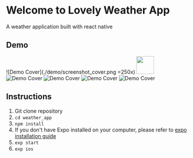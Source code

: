 # Welcome to Lovely Weather App
A weather application built with react native
## Demo
![Demo Cover](./demo/screenshot_cover.png =250x)
<img src="./demo/screenshot_cover.png" width="48">
![Demo Cover](./demo/screenshot_clear.png)
![Demo Cover](./demo/screenshot_cloud.png)
![Demo Cover](./demo/screenshot_thunder.png)
![Demo Cover](./demo/screenshot_rain.png)
## Instructions
1. Git clone repository
1. `cd weather_app`
1. `npm install`
1. If you don't have Expo installed on your computer, please refer to [expo installation guide](https://docs.expo.io/versions/latest/introduction/installation)
1.  `exp start`
1.  `exp ios`
